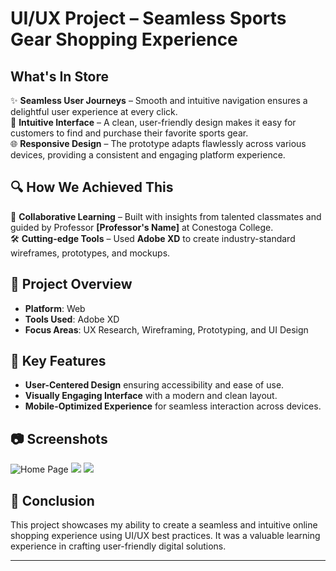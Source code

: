 # UI/UX Project – Seamless Sports Gear Shopping Experience  

## What's In Store  
✨ **Seamless User Journeys** – Smooth and intuitive navigation ensures a delightful user experience at every click.  
🎯 **Intuitive Interface** – A clean, user-friendly design makes it easy for customers to find and purchase their favorite sports gear.  
🌐 **Responsive Design** – The prototype adapts flawlessly across various devices, providing a consistent and engaging platform experience.  

## 🔍 How We Achieved This  
🤝 **Collaborative Learning** – Built with insights from talented classmates and guided by Professor **[Professor's Name]** at Conestoga College.  
🛠️ **Cutting-edge Tools** – Used **Adobe XD** to create industry-standard wireframes, prototypes, and mockups.  

## 📁 Project Overview  
- **Platform**: Web  
- **Tools Used**: Adobe XD  
- **Focus Areas**: UX Research, Wireframing, Prototyping, and UI Design  

## 🎨 Key Features  
- **User-Centered Design** ensuring accessibility and ease of use.  
- **Visually Engaging Interface** with a modern and clean layout.  
- **Mobile-Optimized Experience** for seamless interaction across devices.  

## 📷 Screenshots  
![Home Page](https://github.com/mistrychintan/UI-UX/blob/main/UI1.jpg)
![](https://github.com/mistrychintan/UI-UX/blob/main/UI2.jpg)
![](https://github.com/mistrychintan/UI-UX/blob/main/UI3.jpg)

## 🏁 Conclusion  
This project showcases my ability to create a seamless and intuitive online shopping experience using UI/UX best practices. It was a valuable learning experience in crafting user-friendly digital solutions.  

---
